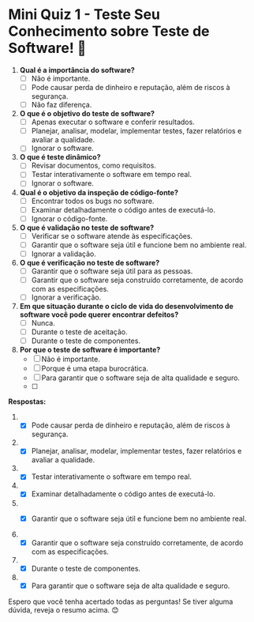 # Mini Quiz 1 - Teste Seu Conhecimento sobre Teste de Software! 🧠

1. **Qual é a importância do software?**
   - [ ] Não é importante.
   - [ ] Pode causar perda de dinheiro e reputação, além de riscos à segurança.
   - [ ] Não faz diferença.

2. **O que é o objetivo do teste de software?**
   - [ ] Apenas executar o software e conferir resultados.
   - [ ] Planejar, analisar, modelar, implementar testes, fazer relatórios e avaliar a qualidade.
   - [ ] Ignorar o software.

3. **O que é teste dinâmico?**
   - [ ] Revisar documentos, como requisitos.
   - [ ] Testar interativamente o software em tempo real.
   - [ ] Ignorar o software.

4. **Qual é o objetivo da inspeção de código-fonte?**
   - [ ] Encontrar todos os bugs no software.
   - [ ] Examinar detalhadamente o código antes de executá-lo.
   - [ ] Ignorar o código-fonte.

5. **O que é validação no teste de software?**
   - [ ] Verificar se o software atende às especificações.
   - [ ] Garantir que o software seja útil e funcione bem no ambiente real.
   - [ ] Ignorar a validação.

6. **O que é verificação no teste de software?**
   - [ ] Garantir que o software seja útil para as pessoas.
   - [ ] Garantir que o software seja construído corretamente, de acordo com as especificações.
   - [ ] Ignorar a verificação.

7. **Em que situação durante o ciclo de vida do desenvolvimento de software você pode querer encontrar defeitos?**
   - [ ] Nunca.
   - [ ] Durante o teste de aceitação.
   - [ ] Durante o teste de componentes.

8. **Por que o teste de software é importante?**
   - [ ] Não é importante.
   - [ ] Porque é uma etapa burocrática.
   - [ ] Para garantir que o software seja de alta qualidade e seguro.
   - [ ] 

**Respostas:** 

1. 
   - [X] Pode causar perda de dinheiro e reputação, além de riscos à segurança.

2. 
   - [X] Planejar, analisar, modelar, implementar testes, fazer relatórios e avaliar a qualidade.

3. 
   - [X] Testar interativamente o software em tempo real.

4. 
   - [X] Examinar detalhadamente o código antes de executá-lo.

5. 
   - [X] Garantir que o software seja útil e funcione bem no ambiente real.


6. 
   - [X] Garantir que o software seja construído corretamente, de acordo com as especificações.

7. 
   - [X] Durante o teste de componentes.

8. 
   - [X] Para garantir que o software seja de alta qualidade e seguro.

Espero que você tenha acertado todas as perguntas! Se tiver alguma dúvida, reveja o resumo acima. 😊
